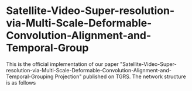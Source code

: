 # Satellite-Video-Super-resolution-via-Multi-Scale-Deformable-Convolution-Alignment-and-Temporal-Group
This is the official implementation of our paper "Satellite-Video-Super-resolution-via-Multi-Scale-Deformable-Convolution-Alignment-and-Temporal-Grouping Projection" published on TGRS.
The network structure is as follows


